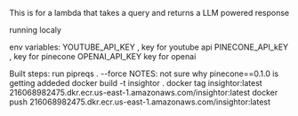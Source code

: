 This is for a lambda that takes a query and returns a LLM powered response

running localy

env variables:
YOUTUBE_API_KEY , key for youtube api
PINECONE_API_kEY , key for pinecone
OPENAI_API_KEY key for openai


Built steps:
run pipreqs . --force   NOTES: not sure why pinecone==0.1.0 is getting addeded
docker build -t insightor .
docker tag insightor:latest 216068982475.dkr.ecr.us-east-1.amazonaws.com/insightor:latest
docker push 216068982475.dkr.ecr.us-east-1.amazonaws.com/insightor:latest